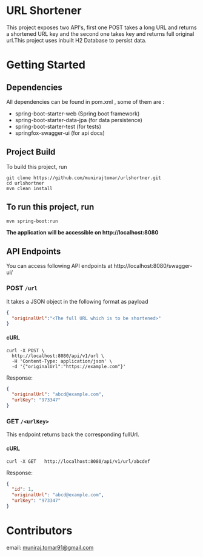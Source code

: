 # URL Shortener

This project exposes two API's, first one POST takes a long URL and returns a shortened URL key and the second one takes key and returns full original url.This project uses inbuilt H2 Database to persist data.

# Getting Started

## Dependencies

All dependencies can be found in pom.xml , some of them are :
* spring-boot-starter-web (Spring boot framework)
* spring-boot-starter-data-jpa (for data persistence)
* spring-boot-starter-test (for tests)
* springfox-swagger-ui (for api docs)

## Project Build

To build this project, run

```shell script
git clone https://github.com/munirajtomar/urlshortner.git
cd urlshortner
mvn clean install
```

## To run this project, run

```shell script
mvn spring-boot:run
```

**The application will be accessible on http://localhost:8080**

## API Endpoints

You can access following API endpoints at http://localhost:8080/swagger-ui/

### POST `/url`
It takes a JSON object in the following format as payload

```json
{
  "originalUrl":"<The full URL which is to be shortened>"
}
```

#### cURL

```shell script
curl -X POST \
  http://localhost:8080/api/v1/url \
  -H 'Content-Type: application/json' \
  -d '{"originalUrl":"https://example.com"}'
```

Response:

```json
{
  "originalUrl": "abcd@example.com",
  "urlKey": "973347"
}
```

### GET `/<urlKey>`

This endpoint returns back the corresponding fullUrl.

#### cURL

```shell script
curl -X GET   http://localhost:8080/api/v1/url/abcdef
```

Response:

```json
{
  "id": 1,
  "originalUrl": "abcd@example.com",
  "urlKey": "973347"
}
```

# Contributors
email: muniraj.tomar91@gmail.com